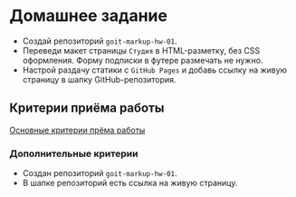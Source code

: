 # Домашнее задание

- Создай репозиторий `goit-markup-hw-01`.
- Переведи макет страницы `Студия` в HTML-разметку, без CSS оформления. Форму
  подписки в футере размечать не нужно.
- Настрой раздачу статики с `GitHub Pages` и добавь ссылку на живую страницу в
  шапку GitHub-репозитория.

## Критерии приёма работы

[Основные критерии прёма работы](./criteria.md)

### Дополнительные критерии

- Создан репозиторий `goit-markup-hw-01`.
- В шапке репозиторий есть ссылка на живую страницу.
